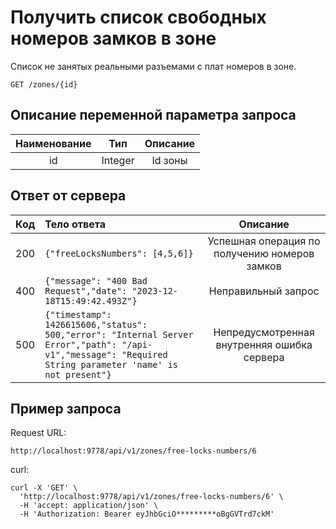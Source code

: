# Получить список свободных номеров замков в зоне
Список не занятых реальными разъемами с плат номеров в зоне.
```
GET /zones/{id}
```
## Описание переменной параметра запроса
| Наименование |   Тип   | Описание |
|:------------:|:-------:|:--------:|
|      id      | Integer | Id зоны  |



## Ответ от сервера
| Код | Тело ответа                                                                                                                                                   |                    Описание                    |
|:---:|:--------------------------------------------------------------------------------------------------------------------------------------------------------------|:----------------------------------------------:|
| 200 | ```{"freeLocksNumbers": [4,5,6]}```                                                                                                                           | Успешная операция по получению номеров замков  |
| 400 | ```{"message": "400 Bad Request","date": "2023-12-18T15:49:42.493Z"}```                                                                                       |              Неправильный запрос               |
| 500 | ```{"timestamp": 1426615606,"status": 500,"error": "Internal Server Error","path": "/api-v1","message": "Required String parameter 'name' is not present"}``` |  Непредусмотренная внутренняя ошибка сервера   |
## Пример запроса
Request URL:
```
http://localhost:9778/api/v1/zones/free-locks-numbers/6
```
curl:
```
curl -X 'GET' \
  'http://localhost:9778/api/v1/zones/free-locks-numbers/6' \
  -H 'accept: application/json' \
  -H 'Authorization: Bearer eyJhbGciO*********oBgGVTrd7ckM'
```